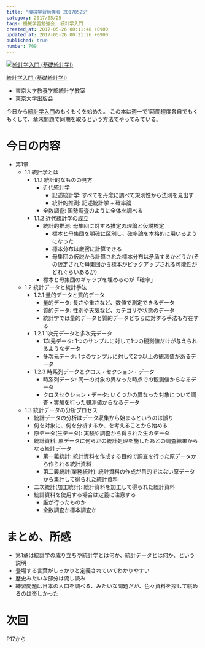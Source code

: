 ```yaml
---
title: "機械学習勉強会 20170525"
category: 2017/05/25
tags: 機械学習勉強会, 統計学入門
created_at: 2017-05-26 00:11:48 +0900
updated_at: 2017-05-26 00:21:26 +0900
published: true
number: 709
---
```


<div class="asin">
<div class="asin-image"><a href="https://www.amazon.co.jp/exec/obidos/ASIN/4130420658/nownabe0c-22/" rel="nofollow noopener" target="_blank"><img src="http://images-jp.amazon.com/images/P/4130420658.09._SL160_.jpg" alt="統計学入門 (基礎統計学Ⅰ)" title="統計学入門 (基礎統計学Ⅰ)"></a></div>
<div class="asin-detail">
<p><a href="https://www.amazon.co.jp/exec/obidos/ASIN/4130420658/nownabe0c-22/" rel="nofollow noopener" target="_blank">統計学入門 (基礎統計学Ⅰ)</a></p>
<ul>
<li>東京大学教養学部統計学教室</li>
<li>東京大学出版会</li>
</ul>
</div>

<p></p>
</div>

今日から[統計学入門](https://www.amazon.co.jp/exec/obidos/ASIN/4130420658/nownabe0c-22/)のもくもくを始めた。
この本は週一で1時間程度各自でもくもくして、章末問題で同期を取るという方法でやってみている。

# 今日の内容
* 第1章
    * 1.1 統計学とは
        * 1.1.1 統計的なものの見方
            * 近代統計学
                * 記述統計学: すべてを丹念に調べて規則性から法則を見出す
                * 統計的推測: 記述統計学 + 確率論
            * 全数調査: 国勢調査のように全体を調べる
        * 1.1.2 近代統計学の成立
            * 統計的推測: 母集団に対する推定の理論と仮説検定
                * 標本と母集団を明確に区別し、確率論を本格的に用いるようになった
                * 標本分布は厳密に計算できる
                * 母集団の仮説から計算された標本分布は矛盾するかどうか(その仮定された母集団から標本がピックアップされる可能性がどれぐらいあるか)
            * 標本と母集団のギャップを埋めるのが「確率」
    * 1.2 統計データと統計手法
        * 1.2.1 量的データと質的データ
            * 量的データ: 長さや重さなど、数値で測定できるデータ
            * 質的データ: 性別や天気など、カテゴリや状態のデータ
            * 統計学では量的データと質的データどちらに対する手法も存在する
        * 1.2.1 1次元データと多次元データ
            * 1次元データ: 1つのサンプルに対して1つの観測値だけが与えられるようなデータ
            * 多次元データ: 1つのサンプルに対して2つ以上の観測値があるデータ
        * 1.2.3 時系列データとクロス・セクション・データ
            * 時系列データ: 同一の対象の異なった時点での観測値からなるデータ
            * クロスセクション・データ: いくつかの異なった対象について調査・実験を行った観測値からなるデータ
    * 1.3 統計データの分析プロセス
        * 統計データの分析はデータ収集から始まるというのは誤り
        * 何を対象に、何を分析するか、を考えることから始める
        * 原データ(生データ): 実験や調査から得られた生のデータ
        * 統計資料: 原データに何らかの統計処理を施したあとの調査結果からなる統計データ
            * 第一義統計: 統計資料を作成する目的で調査を行った原データから作られる統計資料
            * 第二義統計(業務統計): 統計資料の作成が目的ではない原データから集計して得られた統計資料
        * 二次統計(加工統計): 統計資料を加工して得られた統計資料
        * 統計資料を使用する場合は定義に注意する
            * 誰が行ったものか
            * 全数調査か標本調査か

# まとめ、所感
* 第1章は統計学の成り立ちや統計学とは何か、統計データとは何か、という説明
* 登場する言葉がしっかりと定義されていてわかりやすい
* 歴史みたいな部分は流し読み
* 練習問題は日本の人口を調べる、みたいな問題だが、色々資料を探して眺めるのは楽しかった

# 次回
P17から
